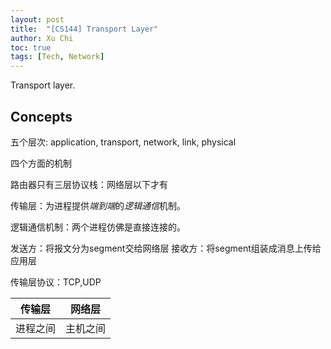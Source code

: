 ```yaml
---
layout: post
title:  "[CS144] Transport Layer"
author: Xu Chi
toc: true
tags: [Tech, Network]
---
```


Transport layer.

## Concepts

五个层次: application, transport, network, link, physical

四个方面的机制

路由器只有三层协议栈：网络层以下才有

传输层：为进程提供*端到端*的*逻辑通信*机制。

逻辑通信机制：两个进程仿佛是直接连接的。

发送方：将报文分为segment交给网络层
接收方：将segment组装成消息上传给应用层

传输层协议：TCP,UDP

| 传输层 | 网络层 |
| --- | --- |
| 进程之间 | 主机之间 |